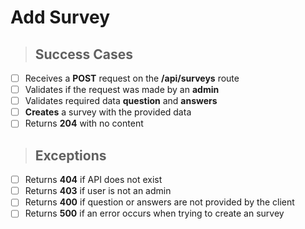# Add Survey

> ## Success Cases

- [ ] Receives a **POST** request on the **/api/surveys** route 
- [ ] Validates if the request was made by an **admin**
- [ ] Validates required data **question** and **answers**
- [ ] **Creates** a survey with the provided data
- [ ] Returns **204** with no content

> ## Exceptions

- [ ] Returns **404** if API does not exist
- [ ] Returns **403** if user is not an admin
- [ ] Returns **400** if question or answers are not provided by the client
- [ ] Returns **500** if an error occurs when trying to create an survey
